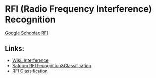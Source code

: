 # RFI (Radio Frequency Interference) Recognition

[Google Schoolar: RFI](https://scholar.google.com/scholar?hl=en&as_sdt=0%2C5&q=radio+frequency+interference&oq=radio+interference+recognition)

## Links:
* [Wiki: Interference](https://en.wikipedia.org/wiki/Interference_(communication))
* [Satcom RFI Recognition&Classification](https://www.mdpi.com/2076-3417/10/13/4608)
* [RFI Classification](https://academic.oup.com/mnras/article/405/1/155/1020990?login=true)
